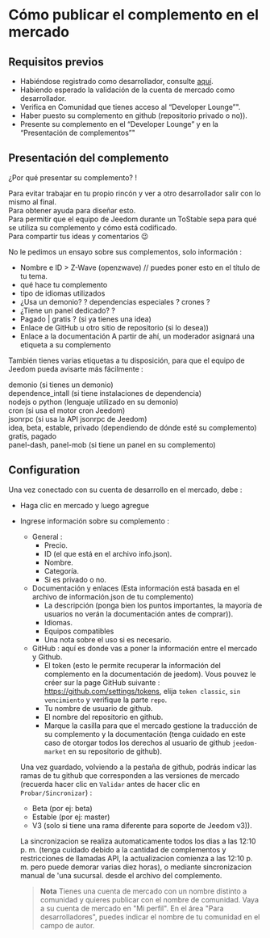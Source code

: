 # Cómo publicar el complemento en el mercado

## Requisitos previos

- Habiéndose registrado como desarrollador, consulte [aquí](https://www.jeedom.com/site/fr/dev.html).
- Habiendo esperado la validación de la cuenta de mercado como desarrollador.
- Verifica en Comunidad que tienes acceso al “Developer Lounge”".
- Haber puesto su complemento en github (repositorio privado o no)).
- Presente su complemento en el “Developer Lounge” y en la “Presentación de complementos”"

## Presentación del complemento

¿Por qué presentar su complemento? !

Para evitar trabajar en tu propio rincón y ver a otro desarrollador salir con lo mismo al final.  
Para obtener ayuda para diseñar esto.  
Para permitir que el equipo de Jeedom durante un ToStable sepa para qué se utiliza su complemento y cómo está codificado.  
Para compartir tus ideas y comentarios :wink:  

No le pedimos un ensayo sobre sus complementos, solo información :

- Nombre e ID > Z-Wave (openzwave) // puedes poner esto en el título de tu tema.
- qué hace tu complemento
- tipo de idiomas utilizados
- ¿Usa un demonio? ? dependencias especiales ? crones ?
- ¿Tiene un panel dedicado? ?
- Pagado | gratis ? (si ya tienes una idea)
- Enlace de GitHub u otro sitio de repositorio (si lo desea))
- Enlace a la documentación
A partir de ahí, un moderador asignará una etiqueta a su complemento

También tienes varias etiquetas a tu disposición, para que el equipo de Jeedom pueda avisarte más fácilmente :

demonio (si tienes un demonio)  
dependence_intall (si tiene instalaciones de dependencia)  
nodejs o python (lenguaje utilizado en su demonio)  
cron (si usa el motor cron Jeedom)  
jsonrpc (si usa la API jsonrpc de Jeedom)  
idea, beta, estable, privado (dependiendo de dónde esté su complemento)  
gratis, pagado  
panel-dash, panel-mob (si tiene un panel en su complemento)  

## Configuration

Una vez conectado con su cuenta de desarrollo en el mercado, debe :

- Haga clic en mercado y luego agregue
- Ingrese información sobre su complemento :
  - General :
    - Precio.
    - ID (el que está en el archivo info.json).
    - Nombre.
    - Categoría.
    - Si es privado o no.
  - Documentación y enlaces (Esta información está basada en el archivo de información.json de tu complemento)
    - La descripción (ponga bien los puntos importantes, la mayoría de usuarios no verán la documentación antes de comprar)).
    - Idiomas.
    - Equipos compatibles
    - Una nota sobre el uso si es necesario.
  - GitHub : aquí es donde vas a poner la información entre el mercado y Github.
    - El token (esto le permite recuperar la información del complemento en la documentación de jeedom). Vous pouvez le créer sur la page GitHub suivante : https://github.com/settings/tokens, elija `token classic`, `sin vencimiento` y verifique la parte `repo`.
    - Tu nombre de usuario de github.
    - El nombre del repositorio en github.
    - Marque la casilla para que el mercado gestione la traducción de su complemento y la documentación (tenga cuidado en este caso de otorgar todos los derechos al usuario de github `jeedom-market` en su repositorio de github).

   Una vez guardado, volviendo a la pestaña de github, podrás indicar las ramas de tu github que corresponden a las versiones de mercado (recuerda hacer clic en `Validar` antes de hacer clic en `Probar/Sincronizar`) :

   - Beta (por ej: beta)
   - Estable (por ej: master)
   - V3 (solo si tiene una rama diferente para soporte de Jeedom v3)).

   La sincronizacion se realiza automaticamente todos los dias a las 12:10 p. m. (tenga cuidado debido a la cantidad de complementos y restricciones de llamadas API, la actualizacion comienza a las 12:10 p. m. pero puede demorar varias diez horas), o mediante sincronizacion manual de 'una sucursal. desde el archivo del complemento.
   
   
   > **Nota**
   > Tienes una cuenta de mercado con un nombre distinto a comunidad y quieres publicar con el nombre de comunidad.
   > Vaya a su cuenta de mercado en "Mi perfil".  En el área "Para desarrolladores", puedes indicar el nombre de tu comunidad en el campo de autor. 
